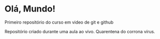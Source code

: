 # Olá, Mundo!
 Primeiro repositório do curso em video de git e github
 
 Repositório criado durante uma aula ao vivo. 
 Quarentena do corrona vírus. 
